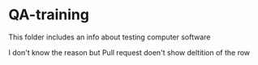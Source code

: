 # QA-training
This folder includes an info about testing computer software

I don't know the reason but Pull request doen't show deltition of the row

